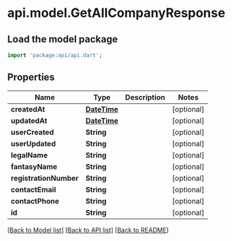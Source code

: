 # api.model.GetAllCompanyResponse

## Load the model package
```dart
import 'package:api/api.dart';
```

## Properties
Name | Type | Description | Notes
------------ | ------------- | ------------- | -------------
**createdAt** | [**DateTime**](DateTime.md) |  | [optional] 
**updatedAt** | [**DateTime**](DateTime.md) |  | [optional] 
**userCreated** | **String** |  | [optional] 
**userUpdated** | **String** |  | [optional] 
**legalName** | **String** |  | [optional] 
**fantasyName** | **String** |  | [optional] 
**registrationNumber** | **String** |  | [optional] 
**contactEmail** | **String** |  | [optional] 
**contactPhone** | **String** |  | [optional] 
**id** | **String** |  | [optional] 

[[Back to Model list]](../README.md#documentation-for-models) [[Back to API list]](../README.md#documentation-for-api-endpoints) [[Back to README]](../README.md)



